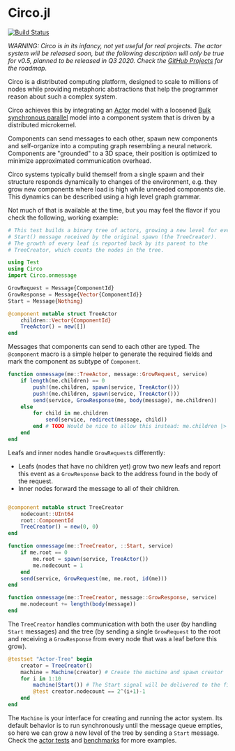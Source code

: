 # Circo.jl
[![Build Status](https://travis-ci.com/tisztamo/Circo.jl.svg?branch=master)](https://travis-ci.com/tisztamo/Circo.jl)

*WARNING: Circo is in its infancy, not yet useful for real projects. The actor system will be released soon, but the following description will only be true for v0.5, planned to be released in Q3 2020. Check the [GitHub Projects](https://github.com/tisztamo/Circo.jl/projects) for the roadmap.*

Circo is a distributed computing platform, designed to scale to millions of nodes while providing metaphoric abstractions that help the programmer reason about such a complex system.

Circo achieves this by integrating an [Actor](https://en.wikipedia.org/wiki/Actor_model) model with a loosened [Bulk synchronous parallel](https://en.wikipedia.org/wiki/Bulk_synchronous_parallel) model into a component system that is driven by a distributed microkernel.

Components can send messages to each other, spawn new components and self-organize into a computing graph resembling a neural network. Components are "grounded" to a 3D space, their position is optimized to minimize approximated communication overhead.

Circo systems typically build themself from a single spawn and their structure responds dynamically to changes of the environment, e.g. they grow new components where load is high while unneeded components die. This dynamics can be described using a high level graph grammar.

Not much of that is available at the time, but you may feel the flavor if you check the following, working example:

```julia
# This test builds a binary tree of actors, growing a new level for every
# Start() message received by the original spawn (the TreeCreator).
# The growth of every leaf is reported back by its parent to the
# TreeCreator, which counts the nodes in the tree.

using Test
using Circo
import Circo.onmessage

GrowRequest = Message{ComponentId}
GrowResponse = Message{Vector{ComponentId}}
Start = Message{Nothing}

@component mutable struct TreeActor
    children::Vector{ComponentId}
    TreeActor() = new([])
end
```

Messages that components can send to each other are typed. The `@component` macro is a simple helper to generate the required fields and mark the component as subtype of `Component`.

```julia
function onmessage(me::TreeActor, message::GrowRequest, service)
    if length(me.children) == 0
        push!(me.children, spawn(service, TreeActor()))
        push!(me.children, spawn(service, TreeActor()))
        send(service, GrowResponse(me, body(message), me.children))
    else
        for child in me.children
            send(service, redirect(message, child)) 
        end # TODO Would be nice to allow this instead: me.children |> redirect(message) |> send(service))
    end
end
```

Leafs and inner nodes handle `GrowRequest`s differently:
- Leafs (nodes that have no children yet) grow two new leafs and report this event as a `GrowResponse` back to the address found in the body of the request.
- Inner nodes forward the message to all of their children.

```julia

@component mutable struct TreeCreator
    nodecount::UInt64
    root::ComponentId
    TreeCreator() = new(0, 0)
end

function onmessage(me::TreeCreator, ::Start, service)
    if me.root == 0
        me.root = spawn(service, TreeActor())
        me.nodecount = 1
    end
    send(service, GrowRequest(me, me.root, id(me)))
end

function onmessage(me::TreeCreator, message::GrowResponse, service)
    me.nodecount += length(body(message))
end
```

The `TreeCreator` handles communication with both the user (by handling `Start` messages) and the tree (by sending a single `GrowRequest` to the root and receiving a `GrowResponse` from every node that was a leaf before this grow).

```julia
@testset "Actor-Tree" begin
    creator = TreeCreator()
    machine = Machine(creator) # Create the machine and spawn creator
    for i in 1:10
        machine(Start()) # The Start signal will be delivered to the firstly spawned component
        @test creator.nodecount == 2^(i+1)-1
    end
end
```

The `Machine` is your interface for creating and running the actor system. Its default behavior is to run synchronously until the message queue empties, so here we can grow a new level of the tree by sending a `Start` message. Check the [actor tests](https://github.com/tisztamo/Circo.jl/blob/master/test/actor/) and [benchmarks](https://github.com/tisztamo/Circo.jl/tree/master/benchmark) for more examples.

